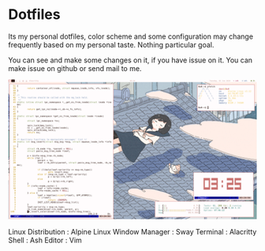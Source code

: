 # Dotfiles

Its my personal dotfiles, color scheme and some configuration may change frequently based on my personal taste. Nothing particular goal.

You can see and make some changes on it, if you have issue on it. You can make issue on github or send mail to me.

![Screenshot](https://github.com/danipragustia/dotfiles/raw/master/screenshot.png "Screenshot")

Linux Distribution : Alpine Linux
Window Manager : Sway
Terminal : Alacritty
Shell : Ash
Editor : Vim
